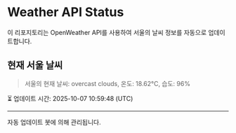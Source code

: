 
# Weather API Status

이 리포지토리는 OpenWeather API를 사용하여 서울의 날씨 정보를 자동으로 업데이트합니다.

## 현재 서울 날씨
> 서울의 현재 날씨: overcast clouds, 온도: 18.62°C, 습도: 96%

⏳ 업데이트 시간: 2025-10-07 10:59:48 (UTC)

---
자동 업데이트 봇에 의해 관리됩니다.
